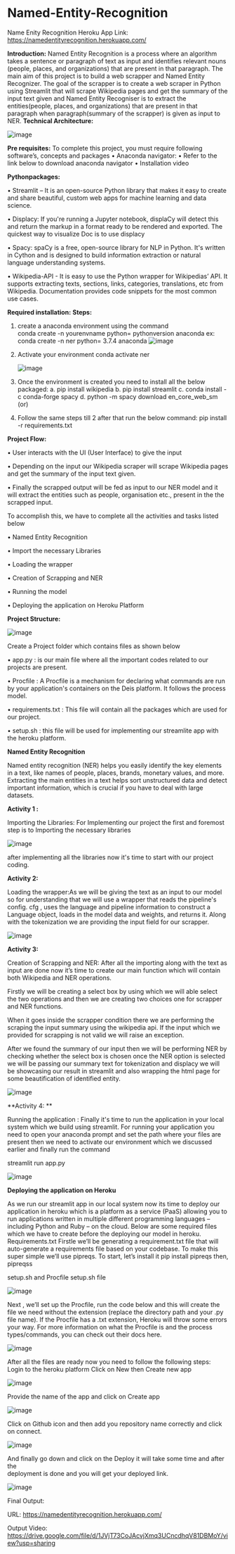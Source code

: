 # Named-Entity-Recognition

Name Enity Recognition Heroku App Link: https://namedentityrecognition.herokuapp.com/



**Introduction:**
Named Entity Recognition is a process where an algorithm takes a sentence or paragraph of text as input and identifies relevant nouns (people, places, and organizations) that are present in that paragraph.
 The main aim of this project is to build a web scrapper and Named Entity Recognizer. The goal of the scrapper is to create a web scraper in Python using Streamlit that will scrape Wikipedia pages and get the summary of the input text given and Named Entity Recogniser is to extract the entities(people, places, and organizations) that are present in that paragraph when paragraph(summary of the scrapper) is given as input to NER.
**Technical Architecture:**

![image](https://user-images.githubusercontent.com/62538952/110230525-92ef0980-7f37-11eb-8d68-c91466008002.png)


**Pre requisites:**
To complete this project, you must require following software’s,  concepts and packages
•	Anaconda navigator:
•	Refer to the link below to download anaconda navigator
•	Installation video

**Pythonpackages:**

•	Streamlit – It is an open-source Python library that makes it easy to create and share beautiful, custom web apps for machine learning and data science.


•	Displacy: If you're running a Jupyter notebook, displaCy will detect this and return the markup in a format ready to be rendered and exported. The quickest way to visualize Doc is to use displacy


•	Spacy: spaCy is a free, open-source library for NLP in Python. It's written in Cython and is designed to build information extraction or natural language understanding systems.



•	Wikipedia-API - It is easy to use the Python wrapper for Wikipedias’ API. It supports extracting texts, sections, links, categories, translations, etc from Wikipedia. Documentation provides code snippets for the most common use cases.


**Required installation:**
**Steps:**
1.	create a anaconda environment using the command  
conda create -n yourenvname python= pythonversion anaconda
ex: conda create -n ner python= 3.7.4 anaconda
	![image](https://user-images.githubusercontent.com/62538952/110230539-b44ff580-7f37-11eb-8593-1d46fd6d8ef3.png)

 
2.	Activate your environment 
conda activate ner

	![image](https://user-images.githubusercontent.com/62538952/110230540-b9ad4000-7f37-11eb-956a-f82fb56ad39f.png)

 
3.	Once the environment is created you need to install all the below packaged:
a.	pip install wikipedia
b.	pip install streamlit
c.	conda install -c conda-forge spacy
d.	python -m spacy download en_core_web_sm
			(or)
1.	Follow the same steps till 2 after that run the below command:
pip install -r requirements.txt 

**Project Flow:**


•	User interacts with the UI (User Interface)  to give the input

•	Depending on the  input our Wikipedia scraper will scrape Wikipedia pages and get the summary of the input text given.

•	Finally the scrapped output will be fed as input to our NER model and it will extract the entities such as people, organisation etc., present in the the scrapped input.

To accomplish this, we have to complete all the activities and tasks listed below

•	Named Entity Recognition

•	Import the necessary Libraries

•	Loading the wrapper

•	Creation of Scrapping and NER

•	Running the model

•	Deploying the application on Heroku Platform


**Project Structure:**

![image](https://user-images.githubusercontent.com/62538952/110230543-c16ce480-7f37-11eb-8dd9-70eccbc8427b.png)


Create a Project folder which contains files as shown below
 
•	app.py : is our main file where all the important codes related to our projects are present.

•	Procfile : A Procfile is a mechanism for declaring what commands are run by your application's containers on the Deis platform. It follows the process model.

•	requirements.txt : This file will contain all the packages  which are used for our project.

•	setup.sh : this file will be used for implementing our streamlite app with the heroku platform.



**Named Entity Recognition**


Named entity recognition (NER) helps you easily identify the key elements in a text, like names of people, places, brands, monetary values, and more. Extracting the main entities in a text helps sort unstructured data and detect important information, which is crucial if you have to deal with large datasets.


**Activity 1 :**


Importing the Libraries: For Implementing our project the first and foremost step is to Importing the necessary libraries

![image](https://user-images.githubusercontent.com/62538952/110230547-cd58a680-7f37-11eb-9053-11ae8fd7bea2.png)


 after implementing all the libraries now it's time to start with our project coding.

**Activity 2:**


Loading the wrapper:As we will be giving the text as an input to our model so for understanding that we will use a wrapper that reads the pipeline's config. cfg , uses the language and pipeline information to construct a Language object, loads in the model data and weights, and returns it.
Along with the tokenization we are providing the input field for our scrapper.
 
 ![image](https://user-images.githubusercontent.com/62538952/110230555-d3e71e00-7f37-11eb-8e69-36b7d940da8c.png)



**Activity 3:** 


Creation of Scrapping and NER: After all the importing along with the text as input are done now it’s time to create our main function which will contain both Wikipedia and NER operations.

Firstly we will be creating a select box by using which we will able select the two operations and then we are creating two choices one for scrapper and NER functions.

When it goes inside the scrapper condition there we are performing the scraping the input summary using the wikipedia api. If the input which we provided for scrapping is not valid we will raise an exception.

After we found the summary of our input then we will be performing NER by checking whether the select box is chosen  once the NER option is selected we will be passing our summary text for tokenization and displacy we will be showcasing our result in streamlit and also wrapping the html page for some beautification of identified entity.

![image](https://user-images.githubusercontent.com/62538952/110230563-df3a4980-7f37-11eb-96bc-7deb847caa3d.png)



**Activity 4: **


Running the application :
Finally it's time to run the application in your local system which we build using streamlit. For running your application you need to open your anaconda prompt and set the path where your files are present then we need to activate our environment which we discussed earlier and finally run the command

streamlit run app.py

![image](https://user-images.githubusercontent.com/62538952/110230568-e9f4de80-7f37-11eb-936a-265c7751da1c.png)

 

**Deploying the application on Heroku**


As we run our streamlit app in our local system now its time to deploy our application in heroku which is a platform as a service (PaaS) allowing you to run applications written in multiple different programming languages – including Python and Ruby – on the cloud.
Below are some required files which we have to create before the deploying our model in heroku.
Requirements.txt
Firstle we’ll be generating a requirement.txt file that will auto-generate a requirements file based on your codebase. To make this super simple we’ll use pipreqs. To start, let’s install it
pip install pipreqs
then,
pipreqss

setup.sh and Procfile
setup.sh file

![image](https://user-images.githubusercontent.com/62538952/110230572-f5480a00-7f37-11eb-8777-f686b8a6df79.png)

 
Next , we’ll set up the Procfile, run the code below and this will create the file we need without the extension (replace the directory path and your .py file name). If the Procfile has a .txt extension, Heroku will throw some errors your way.
For more information on what the Procfile is and the process types/commands, you can check out their docs here.

![image](https://user-images.githubusercontent.com/62538952/110230578-fd07ae80-7f37-11eb-8744-91eaab0eafa8.png)


After all the files are ready now you need to follow the following steps:
Login to the heroku platform 
Click on New then Create new app

![image](https://user-images.githubusercontent.com/62538952/110230583-055fe980-7f38-11eb-8761-b1d3ad8bc827.png)

 
Provide the name of the app and click on Create app


![image](https://user-images.githubusercontent.com/62538952/110230603-232d4e80-7f38-11eb-8fc1-19094afb7d96.png)

               
 Click on Github icon and then add you repository name correctly and click on connect.
 
 ![image](https://user-images.githubusercontent.com/62538952/110230610-2cb6b680-7f38-11eb-9396-6c511e9ce718.png)

 
 And finally go down and click on the Deploy it will take some time and after the           
 deployment is done and you will get your deployed link.
 
 ![image](https://user-images.githubusercontent.com/62538952/110230615-34765b00-7f38-11eb-82fb-86df64da2703.png)

 
 
Final Output:

URL: https://namedentityrecognition.herokuapp.com/

Output Video:
https://drive.google.com/file/d/1JVjT73CoJAcvjXmq3UCncdhqV81DBMoY/view?usp=sharing
